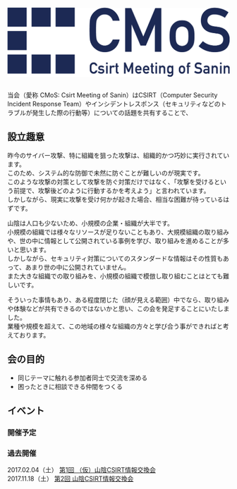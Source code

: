<div style="margin: 2em auto; text-align: center;">
  <img src="./images/cmoslogo.png" style="width: 600px;">
</div>
当会（愛称 CMoS: Csirt Meeting of Sanin）はCSIRT（Computer Security Incident Response Team）やインシデントレスポンス（セキュリティなどのトラブルが発生した際の行動等）についての話題を共有することで、

## 設立趣意

昨今のサイバー攻撃、特に組織を狙った攻撃は、組織的かつ巧妙に実行されています。  
このため、システム的な防御で未然に防ぐことが難しいのが現実です。  
このような攻撃の対策として攻撃を防ぐ対策だけではなく、「攻撃を受けるという前提で、攻撃後どのように行動するかを考えよう」と言われています。  
しかしながら、現実に攻撃を受け何かが起きた場合、相当な困難が待っているはずです。  

山陰は人口も少ないため、小規模の企業・組織が大半です。  
小規模の組織では様々なリソースが足りないこともあり、大規模組織の取り組みや、世の中に情報として公開されている事例を学び、取り組みを進めることが多いと思います。  
しかしながら、セキュリティ対策についてのスタンダードな情報はその性質もあって、あまり世の中に公開されていません。  
また大きな組織での取り組みを、小規模の組織で模倣し取り組むことはとても難しいです。  

そういった事情もあり、ある程度閉じた（顔が見える範囲）中でなら、取り組みや体験などが共有できるのではないかと思い、この会を発足することにいたしました。  
業種や規模を超えて、この地域の様々な組織の方々と学び合う事ができればと考えております。  

## 会の目的

* 同じテーマに触れる参加者同士で交流を深める
* 困ったときに相談できる仲間をつくる

## イベント

### 開催予定

### 過去開催

2017.02.04（土） [第1回 （仮）山陰CSIRT情報交換会](https://cmos.doorkeeper.jp/events/56001)  
2017.11.18（土） [第2回 山陰CSIRT情報交換会](https://cmos.doorkeeper.jp/events/65726)  
